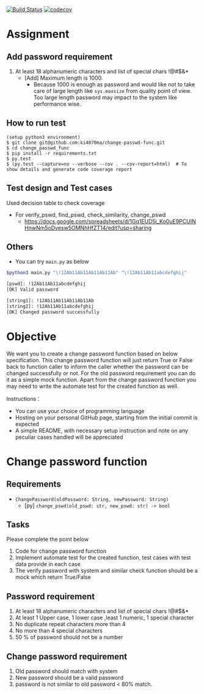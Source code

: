[![Build Status](https://travis-ci.org/ki4070ma/change-passwd-func.svg?branch=master)](https://travis-ci.org/ki4070ma/change-passwd-func)
[![codecov](https://codecov.io/gh/ki4070ma/change-passwd-func/branch/master/graph/badge.svg)](https://codecov.io/gh/ki4070ma/change-passwd-func)

# Assignment

## Add password requirement
1. At least 18 alphanumeric characters and list of special chars !@#$&*
   * [Add] Maximum length is 1000.
      * Because 1000 is enough as password and would like not to take care of large length like `sys.maxsize` from quality point of view. Too large length password may impact to the system like performance wise.


## How to run test

```
(setup python3 environment)
$ git clone git@github.com:ki4070ma/change-passwd-func.git
$ cd change_passwd_func
$ pip install -r requirements.txt
$ py.test
$ (py.test --capture=no --verbose --cov . --cov-report=html)  # To show details and generate code coverage report
```

## Test design and Test cases
Used decision table to check coverage

* For verify_pswd, find_pswd, check_similarity, change_pswd
    * https://docs.google.com/spreadsheets/d/1Gq1EUD5i_Ko0uE9PCUINHnwNm5oDvesw5OMNhHfZT14/edit?usp=sharing

## Others
* You can try ```main.py``` as below

```bash
$python3 main.py "\!12Ab11Ab11Ab11Ab11Ab" "\!12Ab11Ab11abcdefghij"

[pswd]: !12Ab11Ab11abcdefghij
[OK] Valid password

[string1]: !12Ab11Ab11Ab11Ab11Ab
[string2]: !12Ab11Ab11abcdefghij
[OK] Changed password successfully
```

# Objective
We want you to create a change password function based on below specification.
This change password function will just return True or False back to function caller to inform the caller
whether the password can be changed successfully or not. For the old password requirement you can do
it as a simple mock function. Apart from the change password function you may need to write the
automate test for the created function as well.

Instructions：
* You can use your choice of programming language
* Hosting on your personal GitHub page, starting from the initial commit is expected
* A simple README, with necessary setup instruction and note on any peculiar cases handled will
be appreciated

# Change password function
## Requirements
* ```ChangePassword(oldPassword: String, newPassword: String)```
   * [py] ```change_pswd(old_pswd: str, new_pswd: str) -> bool```

## Tasks
Please complete the point below
1. Code for change password function
2. Implement automate test for the created function, test cases with test data provide in each case
3. The verify password with system and similar check function should be a mock which return True/False

## Password requirement
1. At least 18 alphanumeric characters and list of special chars !@#$&*
2. At least 1 Upper case, 1 lower case ,least 1 numeric, 1 special character
3. No duplicate repeat characters more than 4
4. No more than 4 special characters
5. 50 % of password should not be a number

## Change password requirement
1. Old password should match with system
2. New password should be a valid password
3. password is not similar to old password < 80% match.
